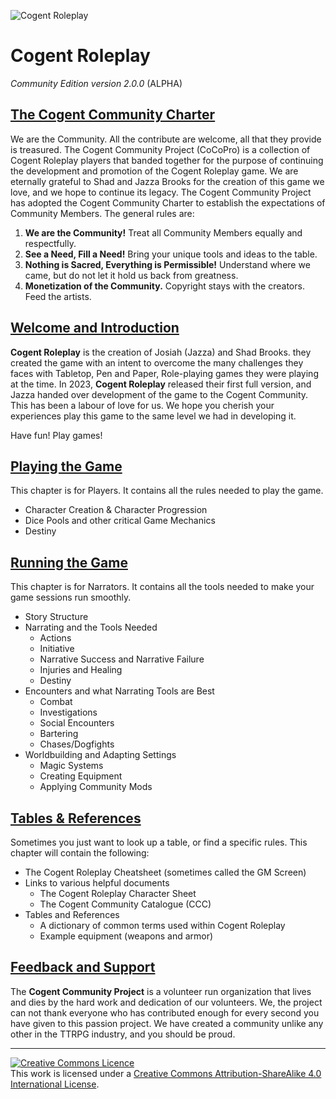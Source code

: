 ![Cogent Roleplay](images/CogentRoleplayAttribution_Stacked.png)

# Cogent Roleplay
*Community Edition version 2.0.0* (ALPHA)

## [The Cogent Community Charter](<Cogent Community Charter.md>)
We are the Community.  All the contribute are welcome, all that they provide is treasured.  The Cogent Community Project (CoCoPro) is a collection of Cogent Roleplay players that banded together for the purpose of continuing the development and promotion of the Cogent Roleplay game.  We are eternally grateful to Shad and Jazza Brooks for the creation of this game we love, and we hope to continue its legacy.  The Cogent Community Project has adopted the Cogent Community Charter to establish the expectations of Community Members.  The general rules are:

1. **We are the Community!** Treat all Community Members equally and respectfully.
2. **See a Need, Fill a Need!** Bring your unique tools and ideas to the table.
3. **Nothing is Sacred, Everything is Permissible!** Understand where we came, but do not let it hold us back from greatness.
4. **Monetization of the Community.** Copyright stays with the creators.  Feed the artists.

## [Welcome and Introduction](<Welcome and Introduction.md>)

**Cogent Roleplay** is the creation of Josiah (Jazza) and Shad Brooks.  they created the game with an intent to overcome the many challenges they faces with Tabletop, Pen and Paper, Role-playing games they were playing at the time.  In 2023, **Cogent Roleplay** released their first full version, and Jazza handed over development of the game to the Cogent Community.  This has been a labour of love for us.  We hope you cherish your experiences play this game to the same level we had in developing it.

Have fun!  Play games!

## [Playing the Game](<Playing the Game.md>)

This chapter is for Players.  It contains all the rules needed to play the game.  

* Character Creation & Character Progression
* Dice Pools and other critical Game Mechanics
* Destiny

## [Running the Game](<Running the Game.md>)

This chapter is for Narrators.  It contains all the tools needed to make your game sessions run smoothly.

* Story Structure
* Narrating and the Tools Needed
  * Actions
  * Initiative
  * Narrative Success and Narrative Failure
  * Injuries and Healing
  * Destiny
* Encounters and what Narrating Tools are Best
  * Combat
  * Investigations
  * Social Encounters
  * Bartering
  * Chases/Dogfights
* Worldbuilding and Adapting Settings
  * Magic Systems
  * Creating Equipment
  * Applying Community Mods

## [Tables & References](<Tables and References.md>)

Sometimes you just want to look up a table, or find a specific rules.  This chapter will contain the following:

* The Cogent Roleplay Cheatsheet (sometimes called the GM Screen)
* Links to various helpful documents
  * The Cogent Roleplay Character Sheet
  * The Cogent Community Catalogue (CCC)
* Tables and References
  * A dictionary of common terms used within Cogent Roleplay
  * Example equipment (weapons and armor)

## [Feedback and Support](<Feedback and Support.md>)

The **Cogent Community Project** is a volunteer run organization that lives and dies by the hard work and dedication of our volunteers.  We, the project can not thank everyone who has contributed enough for every second you have given to this passion project.  We have created a community unlike any other in the TTRPG industry, and you should be proud.  

---

<a rel="license" href="http://creativecommons.org/licenses/by-sa/4.0/"><img alt="Creative Commons Licence" style="border-width:0" src="https://i.creativecommons.org/l/by-sa/4.0/88x31.png" /></a><br />This work is licensed under a <a rel="license" href="http://creativecommons.org/licenses/by-sa/4.0/">Creative Commons Attribution-ShareAlike 4.0 International License</a>.
